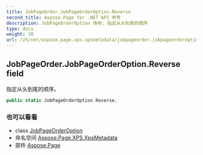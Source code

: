 ```yaml
---
title: JobPageOrder.JobPageOrderOption.Reverse
second_title: Aspose.Page for .NET API 参考
description: JobPageOrderOption 场地. 指定从头到尾的顺序
type: docs
weight: 10
url: /zh/net/aspose.page.xps.xpsmetadata/jobpageorder.jobpageorderoption/reverse/
---
```

## JobPageOrder.JobPageOrderOption.Reverse field

指定从头到尾的顺序。

```csharp
public static JobPageOrderOption Reverse;
```

### 也可以看看

* class [JobPageOrderOption](../)
* 命名空间 [Aspose.Page.XPS.XpsMetadata](../../jobpageorder.jobpageorderoption/)
* 部件 [Aspose.Page](../../../)


